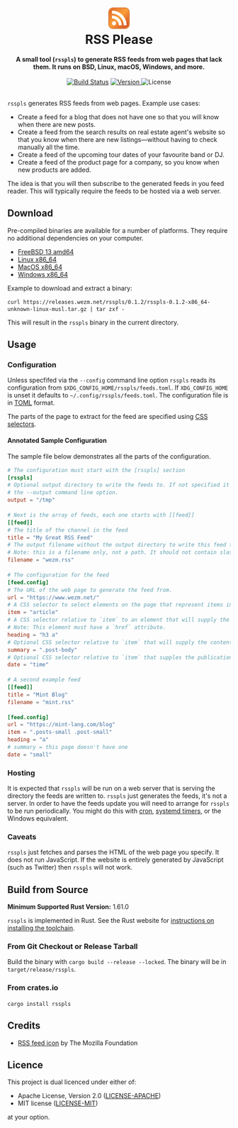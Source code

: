 <h1 align="center">
  <img src="feed-icon.svg" width="48" alt=""><br>
  RSS Please
</h1>

<div align="center">
  <strong>A small tool (<code>rsspls</code>) to generate RSS feeds from web pages that lack them.
    It runs on BSD, Linux, macOS, Windows, and more.</strong>
</div>

<br>

<div align="center">
  <a href="https://cirrus-ci.com/github/wezm/rsspls">
    <img src="https://api.cirrus-ci.com/github/wezm/rsspls.svg" alt="Build Status"></a>
  <a href="https://crates.io/crates/rsspls">
    <img src="https://img.shields.io/crates/v/rsspls.svg" alt="Version">
  </a>
  <img src="https://img.shields.io/crates/l/rsspls.svg" alt="License">
</div>

<br>

`rsspls` generates RSS feeds from web pages. Example use cases:

* Create a feed for a blog that does not have one so that you will know when there are new posts.
* Create a feed from the search results on real estate agent's website so that you know when there are
  new listings—without having to check manually all the time.
* Create a feed of the upcoming tour dates of your favourite band or DJ.
* Create a feed of the product page for a company, so you know when new products are added.

The idea is that you will then subscribe to the generated feeds in you feed reader. This will typically
require the feeds to be hosted via a web server. 

Download
--------

Pre-compiled binaries are available for a number of platforms.
They require no additional dependencies on your computer.

* [FreeBSD 13 amd64](https://releases.wezm.net/rsspls/0.1.2/rsspls-0.1.2-amd64-unknown-freebsd.tar.gz)
* [Linux x86\_64](https://releases.wezm.net/rsspls/0.1.2/rsspls-0.1.2-x86_64-unknown-linux-musl.tar.gz)
* [MacOS x86\_64](https://releases.wezm.net/rsspls/0.1.2/rsspls-0.1.2-x86_64-apple-darwin.tar.gz)
* [Windows x86\_64](https://releases.wezm.net/rsspls/0.1.2/rsspls-0.1.2-x86_64-pc-windows-msvc.zip)

Example to download and extract a binary:

    curl https://releases.wezm.net/rsspls/0.1.2/rsspls-0.1.2-x86_64-unknown-linux-musl.tar.gz | tar zxf -

This will result in the `rsspls` binary in the current directory.

Usage
-----

### Configuration

Unless specfifed via the `--config` command line option
`rsspls` reads its configuration from `$XDG_CONFIG_HOME/rsspls/feeds.toml`.
If `XDG_CONFIG_HOME` is unset it defaults to `~/.config/rsspls/feeds.toml`.
The configuration file is in [TOML][toml] format.

The parts of the page to extract for the feed are specified using [CSS selectors][selectors].

#### Annotated Sample Configuration

The sample file below demonstrates all the parts of the configuration.

```toml
# The configuration must start with the [rsspls] section
[rsspls]
# Optional output directory to write the feeds to. If not specified it must be supplied via
# the --output command line option.
output = "/tmp"

# Next is the array of feeds, each one starts with [[feed]]
[[feed]]
# The title of the channel in the feed
title = "My Great RSS Feed"
# The output filename without the output directory to write this feed to.
# Note: this is a filename only, not a path. It should not contain slashes.
filename = "wezm.rss"

# The configuration for the feed
[feed.config]
# The URL of the web page to generate the feed from.
url = "https://www.wezm.net/"
# A CSS selector to select elements on the page that represent items in the feed.
item = "article"
# A CSS selector relative to `item` to an element that will supply the title and link for the item.
# Note: This element must have a `href` attribute.
heading = "h3 a"
# Optional CSS selector relative to `item` that will supply the content of the RSS item.
summary = ".post-body"
# Optional CSS selector relative to `item` that supples the publication date of the RSS item.
date = "time"

# A second example feed
[[feed]]
title = "Mint Blog"
filename = "mint.rss"

[feed.config]
url = "https://mint-lang.com/blog"
item = ".posts-small .post-small"
heading = "a"
# summary = this page doesn't have one
date = "small"
```

### Hosting

It is expected that `rsspls` will be run on a web server that is serving the directory the feeds
are written to. `rsspls` just generates the feeds, it's not a server. In order to have the feeds
update you will need to arrange for `rsspls` to be run periodically. You might do this with [cron],
[systemd timers][timers], or the Windows equivalent.

### Caveats

`rsspls` just fetches and parses the HTML of the web page you specify. It does not run JavaScript.
If the website is entirely generated by JavaScript (such as Twitter) then `rsspls` will not work.

Build from Source
-----------------

**Minimum Supported Rust Version:** 1.61.0

`rsspls` is implemented in Rust. See the Rust website for [instructions on
installing the toolchain][rustup].

### From Git Checkout or Release Tarball

Build the binary with `cargo build --release --locked`. The binary will be in
`target/release/rsspls`.

### From crates.io

`cargo install rsspls`

Credits
-------

* [RSS feed icon](http://www.feedicons.com/) by The Mozilla Foundation

Licence
-------

This project is dual licenced under either of:

- Apache License, Version 2.0 ([LICENSE-APACHE](https://github.com/wezm/rsspls/blob/master/LICENSE-APACHE))
- MIT license ([LICENSE-MIT](https://github.com/wezm/rsspls/blob/master/LICENSE-MIT))

at your option.

[rustup]: https://www.rust-lang.org/tools/install
[toml]: https://toml.io/
[selectors]: https://developer.mozilla.org/en-US/docs/Learn/CSS/Building_blocks/Selectors
[cron]: https://en.wikipedia.org/wiki/Cron
[timers]: https://wiki.archlinux.org/title/Systemd/Timers

